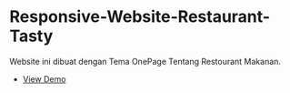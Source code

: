# Responsive-Website-Restaurant-Tasty
Website ini dibuat dengan Tema OnePage Tentang Restourant Makanan.

- [View Demo](https://ellyansek18.github.io/Travel-Tiba-Berangkat/)

